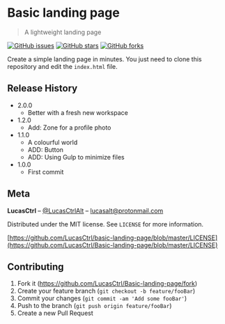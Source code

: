 # Basic landing page

> A lightweight landing page

[![GitHub issues][github-issues]][github-issueslink]
[![GitHub stars][github-stars]][github-starslink]
[![GitHub forks][github-forks]][github-forkslink]

Create a simple landing page in minutes. You just need to clone this repository and edit the `index.html` file.

<!-- ![](header.png) -->

## Release History

- 2.0.0
  - Better with a fresh new workspace
- 1.2.0
  - Add: Zone for a profile photo
- 1.1.0
  - A colourful world
  - ADD: Button
  - ADD: Using Gulp to minimize files
- 1.0.0
  - First commit

## Meta

**LucasCtrl** – [@LucasCtrlAlt](https://twitter.com/lucasctrlalt) – lucasalt@protonmail.com

Distributed under the MIT license. See `LICENSE` for more information.

[https://github.com/LucasCtrl/basic-landing-page/blob/master/LICENSE](https://github.com/LucasCtrl/Basic-landing-page/blob/master/LICENSE)

## Contributing

1. Fork it (<https://github.com/LucasCtrl/Basic-landing-page/fork>)
2. Create your feature branch (`git checkout -b feature/fooBar`)
3. Commit your changes (`git commit -am 'Add some fooBar'`)
4. Push to the branch (`git push origin feature/fooBar`)
5. Create a new Pull Request

<!-- Markdown link & img dfn's -->

[github-issues]: https://img.shields.io/github/issues/LucasCtrl/Basic-landing-page.svg?style=flat-square
[github-issueslink]: https://github.com/LucasCtrl/Basic-landing-page/issues
[github-stars]: https://img.shields.io/github/stars/LucasCtrl/Basic-landing-page.svg?style=flat-square
[github-starslink]: https://github.com/LucasCtrl/Basic-landing-page/stargazers
[github-forks]: https://img.shields.io/github/forks/LucasCtrl/Basic-landing-page.svg?style=flat-square
[github-forkslink]: https://github.com/LucasCtrl/Basic-landing-page/network
